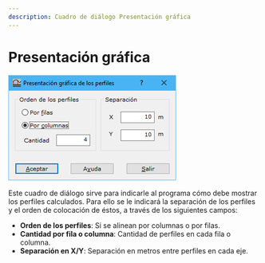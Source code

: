 ```yaml
---
description: Cuadro de diálogo Presentación gráfica
---
```


# Presentación gráfica

![Cuadro de di&#xE1;logo Presentaci&#xF3;n gr&#xE1;fica](../../../.gitbook/assets/image%20%28113%29.png)

Este cuadro de diálogo sirve para indicarle al programa cómo debe mostrar los perfiles calculados. Para ello se le indicará la separación de los perfiles y el orden de colocación de éstos, a través de los siguientes campos:

* **Orden de los perfiles**: Si se alinean por columnas o por filas.
* **Cantidad por fila o columna**: Cantidad de perfiles en cada fila o columna.
* **Separación en X/Y**: Separación en metros entre perfiles en cada eje.


